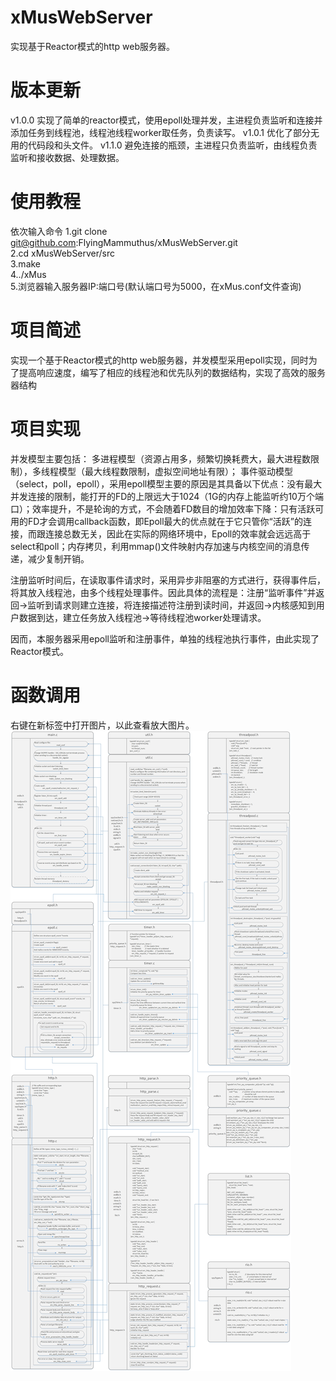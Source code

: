 # xMusWebServer
实现基于Reactor模式的http web服务器。

# 版本更新
v1.0.0 
实现了简单的reactor模式，使用epoll处理并发，主进程负责监听和连接并添加任务到线程池，线程池线程worker取任务，负责读写。
v1.0.1
优化了部分无用的代码段和头文件。
v1.1.0
避免连接的瓶颈，主进程只负责监听，由线程负责监听和接收数据、处理数据。

# 使用教程
依次输入命令
1.git clone git@github.com:FlyingMammuthus/xMusWebServer.git  
2.cd xMusWebServer/src  
3.make  
4../xMus  
5.浏览器输入服务器IP:端口号(默认端口号为5000，在xMus.conf文件查询)

# 项目简述
实现一个基于Reactor模式的http web服务器，并发模型采用epoll实现，同时为了提高响应速度，编写了相应的线程池和优先队列的数据结构，实现了高效的服务器结构

# 项目实现
并发模型主要包括：
多进程模型（资源占用多，频繁切换耗费大，最大进程数限制），多线程模型（最大线程数限制，虚拟空间地址有限）；
事件驱动模型（select，poll，epoll），采用epoll模型主要的原因是其具备以下优点：没有最大并发连接的限制，能打开的FD的上限远大于1024（1G的内存上能监听约10万个端口）；效率提升，不是轮询的方式，不会随着FD数目的增加效率下降：只有活跃可用的FD才会调用callback函数，即Epoll最大的优点就在于它只管你“活跃”的连接，而跟连接总数无关，因此在实际的网络环境中，Epoll的效率就会远远高于select和poll；内存拷贝，利用mmap()文件映射内存加速与内核空间的消息传递，减少复制开销。

注册监听时间后，在读取事件请求时，采用异步非阻塞的方式进行，获得事件后，将其放入线程池，由多个线程处理事件。因此具体的流程是：注册“监听事件”并返回->监听到请求则建立连接，将连接描述符注册到读时间，并返回->内核感知到用户数据到达，建立任务放入线程池->等待线程池worker处理请求。

因而，本服务器采用epoll监听和注册事件，单独的线程池执行事件，由此实现了Reactor模式。

# 函数调用
右键在新标签中打开图片，以此查看放大图片。
![imag](https://github.com/FlyingMammuthus/xMusWebServer/blob/master/callTree/function%20calling%20tree.jpg)


